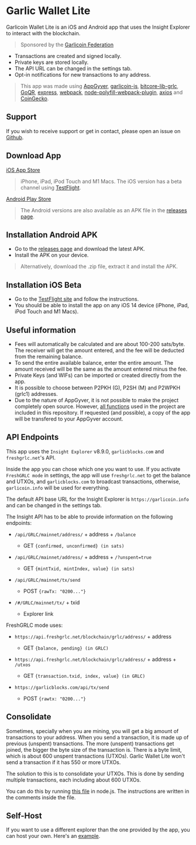 # Garlic Wallet Lite
Garlicoin Wallet Lite is an iOS and Android app that uses the Insight Explorer to interact with the blockchain.
> Sponsored by the [Garlicoin Federation](https://garlicoin.io/garlicoin-federation/)

- Transactions are created and signed locally.
- Private keys are stored locally.
- The API URL can be changed in the settings tab.
- Opt-in notifications for new transactions to any address.

> This app was made using [AppGyver](https://www.appgyver.com/), [garlicoin-js](https://github.com/MaxPuig/garlicoinjs-lib), [bitcore-lib-grlc](https://github.com/MaxPuig/bitcore-lib-grlc), [GoQR](https://goqr.me/api/), [express](https://expressjs.com/), [webpack](https://webpack.js.org/), [node-polyfill-webpack-plugin](https://github.com/Richienb/node-polyfill-webpack-plugin), [axios](https://github.com/axios/axios) and [CoinGecko](https://www.coingecko.com/api).

## Support
If you wish to receive support or get in contact, please open an issue on [Github](https://github.com/MaxPuig/garlic-wallet-lite/issues/new).

## Download App
[iOS App Store](https://apps.apple.com/app/garlic-wallet-lite/id1614741682)
> iPhone, iPad, iPod Touch and M1 Macs. The iOS version has a beta channel using [TestFlight](https://testflight.apple.com/join/LPI0nwol).

[Android Play Store](https://play.google.com/store/apps/details?id=com.garlicwalletlite.app)
> The Android versions are also available as an APK file in the [releases page](https://github.com/MaxPuig/garlic-wallet-lite/releases).

## Installation Android APK
- Go to the [releases page](https://github.com/MaxPuig/garlic-wallet-lite/releases) and download the latest APK.
- Install the APK on your device.
> Alternatively, download the .zip file, extract it and install the APK.

## Installation iOS Beta
- Go to the [TestFlight site](https://testflight.apple.com/join/LPI0nwol) and follow the instructions.
- You should be able to install the app on any iOS 14 device (iPhone, iPad, iPod Touch and M1 Macs).

## Useful information
- Fees will automatically be calculated and are about 100-200 sats/byte. The receiver will get the amount entered, and the fee will be deducted from the remaining balance.
- To send the entire available balance, enter the entire amount. The amount received will be the same as the amount entered minus the fee.
- Private Keys (and WIFs) can be imported or created directly from the app.
- It is possible to choose between P2PKH (G), P2SH (M) and P2WPKH (grlc1) addresses.
- Due to the nature of AppGyver, it is not possible to make the project completely open source. However, [all functions](./garlic_wallet_lite.js) used in the project are included in this repository. If requested (and possible), a copy of the app will be transfered to your AppGyver account.

## API Endpoints

This app uses the `Insight Explorer` v8.9.0, `garlicblocks.com` and `freshgrlc.net`'s API. 

Inside the app you can chose which one you want to use. If you activate `FreshGRLC mode` in settings, the app will use `freshgrlc.net` to get the balance and UTXOs, and `garlicblocks.com` to broadcast transactions, otherwise, `garlicoin.info` will be used for everything.

The default API base URL for the Insight Explorer is `https://garlicoin.info` and can be changed in the settings tab.

The Insight API has to be able to provide information on the following endpoints: 

- `/api/GRLC/mainnet/address/` + address + `/balance`
    - GET `{confirmed, unconfirmed} (in sats)`

- `/api/GRLC/mainnet/address/` + address + `/?unspent=true`
    - GET `{mintTxid, mintIndex, value} (in sats)`

- `/api/GRLC/mainnet/tx/send`
    - POST `{rawTx: "0200..."}`

- `/#/GRLC/mainnet/tx/` + txid
    - Explorer link

FreshGRLC mode uses:
- `https://api.freshgrlc.net/blockchain/grlc/address/` + address
    - GET `{balance, pending} (in GRLC)`

- `https://api.freshgrlc.net/blockchain/grlc/address/` + address + `/utxos`
    - GET `{transaction.txid, index, value} (in GRLC)`

- `https://garlicblocks.com/api/tx/send`
    - POST `{rawtx: "0200..."}`

## Consolidate
Sometimes, specially when you are mining, you will get a big amount of transactions to your address. When you send a transaction, it is made up of previous (unspent) transactions. The more (unspent) transactions get joined, the bigger the byte size of the transaction is. There is a byte limit, which is about 600 unspent transactions (UTXOs). Garlic Wallet Lite won't send a transaction if it has 550 or more UTXOs. 

The solution to this is to consolidate your UTXOs. This is done by sending multiple transactions, each including about 600 UTXOs.

You can do this by running [this file](./consolidate.js) in node.js. The instructions are written in the comments inside the file.

## Self-Host
If you want to use a different explorer than the one provided by the app, you can host your own. Here's an [example](./self_host.js).
